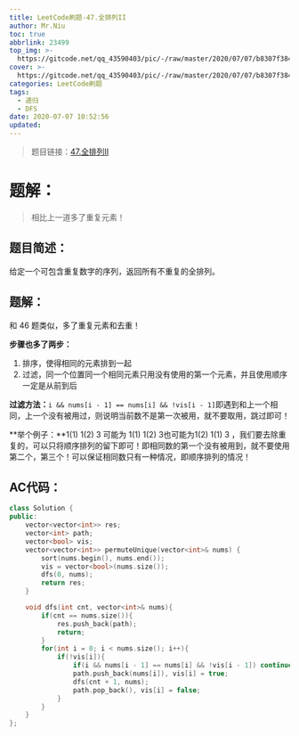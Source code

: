 ```yaml
---
title: LeetCode刷题-47.全排列II
author: Mr.Niu
toc: true
abbrlink: 23499
top_img: >-
  https://gitcode.net/qq_43590403/pic/-/raw/master/2020/07/07/b8307f3843a58d597fe0001b7b61b96c.png
cover: >-
  https://gitcode.net/qq_43590403/pic/-/raw/master/2020/07/07/b8307f3843a58d597fe0001b7b61b96c.png
categories: LeetCode刷题
tags:
  - 递归
  - DFS
date: 2020-07-07 10:52:56
updated:
---
```




















> 题目链接：[47.全排列II]( https://leetcode-cn.com/problems/permutations-ii/)



# 题解：



> 相比上一道多了重复元素！



## 题目简述：

给定一个可包含重复数字的序列，返回所有不重复的全排列。

## 题解：

和 46 题类似，多了重复元素和去重！



**步骤也多了两步：**

1. 排序，使得相同的元素排到一起
2. 过滤，同一个位置同一个相同元素只用没有使用的第一个元素，并且使用顺序一定是从前到后



**过滤方法：**`i && nums[i - 1] == nums[i] && !vis[i - 1]`即遇到和上一个相同，上一个没有被用过，则说明当前数不是第一次被用，就不要取用，跳过即可！

**举个例子：**1(1) 1(2)  3  可能为 1(1) 1(2)  3也可能为1(2) 1(1)  3 ，我们要去除重复的，可以只将顺序排列的留下即可！即相同数的第一个没有被用到，就不要使用第二个，第三个！可以保证相同数只有一种情况，即顺序排列的情况！





## AC代码：



```c++
class Solution {
public:
    vector<vector<int>> res;
    vector<int> path;
    vector<bool> vis;
    vector<vector<int>> permuteUnique(vector<int>& nums) {
        sort(nums.begin(), nums.end());
        vis = vector<bool>(nums.size());
        dfs(0, nums);
        return res;
    }

    void dfs(int cnt, vector<int>& nums){
        if(cnt == nums.size()){
            res.push_back(path);
            return;
        }
        for(int i = 0; i < nums.size(); i++){
            if(!vis[i]){
                if(i && nums[i - 1] == nums[i] && !vis[i - 1]) continue;
                path.push_back(nums[i]), vis[i] = true;
                dfs(cnt + 1, nums);
                path.pop_back(), vis[i] = false;
            }
        }
    }
};
```



